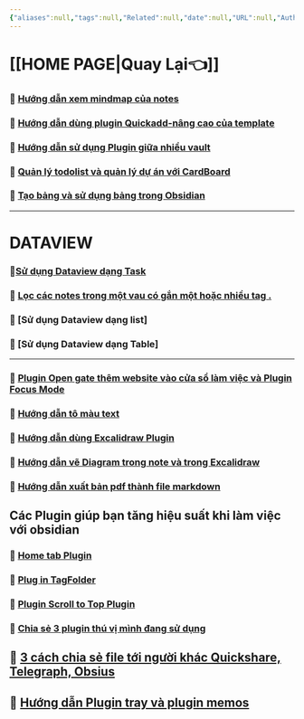 ```yaml
---
{"aliases":null,"tags":null,"Related":null,"date":null,"URL":null,"Author":null,"dg-publish":true,"image":"https://images.unsplash.com/photo-1525789095696-12919c3fac59?crop=entropy&cs=tinysrgb&fit=max&fm=jpg&ixid=M3wzNjAwOTd8MHwxfHNlYXJjaHw5N3x8dHJlZXxlbnwwfDB8fHwxNzA1MDM3ODQxfDA&ixlib=rb-4.0.3&q=80&w=1080","image_y":0.092,"permalink":"/noi-dung-khoa-hoc/phan-1-danh-sach-bai-hoc/2-danh-sach-bai-hoc-obsidian-nang-cao/","dgPassFrontmatter":true,"noteIcon":"2","created":"2024-02-29T09:58:44.198+07:00","updated":"2024-01-19T09:08:25.000+07:00"}
---
```



# [[HOME PAGE\|Quay Lại👈]]


### 💎 [Hướng dẫn xem mindmap của notes](https://www.facebook.com/groups/219067851029823/posts/250546011215340/)

### 💎 [Hướng dẫn dùng plugin Quickadd-nâng cao của template](https://www.facebook.com/groups/219067851029823/posts/251081967828411/)

### 💎 [Hướng dẫn sử dụng Plugin giữa nhiều vault](https://www.facebook.com/groups/219067851029823/posts/223744593895482/)

### 💎 [Quản lý todolist và quản lý dự án với CardBoard](https://www.facebook.com/groups/219067851029823/posts/233222509614357/)

### 💎 [Tạo bảng và sử dụng bảng trong Obsidian](https://www.facebook.com/groups/219067851029823/posts/231771149759493/)

---
# DATAVIEW

### 💎[Sử dụng Dataview dạng Task](https://www.facebook.com/groups/219067851029823/posts/238619882407953/)

### 💎 [Lọc các notes trong một vau có gắn một hoặc nhiều tag .](https://www.facebook.com/groups/219067851029823/posts/330941686509105)

### 💎 [Sử dụng Dataview dạng list]

### 💎 [Sử dụng Dataview dạng Table]
---


### 💎 [Plugin Open gate thêm website vào cửa sổ làm việc và Plugin Focus Mode](https://www.facebook.com/groups/219067851029823/posts/236522149284393)

### 💎 [Hướng dẫn tô màu text](https://www.facebook.com/groups/219067851029823/posts/227707163499225/)

### 💎 [ Hướng dẫn dùng Excalidraw Plugin](https://www.facebook.com/groups/219067851029823/posts/246889781580963/)

### 💎 [Hướng dẫn vẽ Diagram trong note và trong Excalidraw](https://www.facebook.com/groups/219067851029823/posts/252671517669456/)

### 💎 [Hướng dẫn xuất bản pdf thành file markdown](https://www.facebook.com/groups/219067851029823/posts/250090337927574/)

## Các Plugin giúp bạn tăng hiệu suất khi làm việc với obsidian
### 💎 [Home tab Plugin](https://www.facebook.com/groups/219067851029823/posts/246574121612529/) 

### 💎 [Plug in TagFolder](https://www.facebook.com/groups/219067851029823/posts/246574121612529/) 

### 💎 [ Plugin Scroll to Top Plugin](https://www.facebook.com/groups/594306492570157/posts/690826986251440/)

### 💎 [Chia sẻ 3 plugin thú vị mình đang sử dụng](https://www.facebook.com/groups/219067851029823/posts/251603437776264/)

## 💎 [3 cách chia sẻ file tới người khác Quickshare, Telegraph, Obsius](https://www.facebook.com/groups/219067851029823/posts/262472686689339/)

## 💎 [Hướng dẫn Plugin tray và plugin memos](https://www.facebook.com/groups/219067851029823/posts/261891956747412/)
